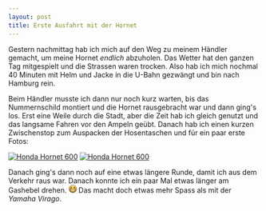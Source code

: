 ```yaml
---
layout: post
title: Erste Ausfahrt mit der Hornet
---
```

Gestern nachmittag hab ich mich auf den Weg zu meinem Händler gemacht,
um meine Hornet *endlich* abzuholen. Das Wetter hat den ganzen Tag
mitgespielt und die Strassen waren trocken. Also hab ich mich nochmal 40
Minuten mit Helm und Jacke in die U-Bahn gezwängt und bin nach Hamburg
rein.

Beim Händler musste ich dann nur noch kurz warten, bis das Nummernschild
montiert und die Hornet rausgebracht war und dann ging's los. Erst eine
Weile durch die Stadt, aber die Zeit hab ich gleich genutzt und das
langsame Fahren vor den Ampeln geübt. Danach hab ich einen kurzen
Zwischenstop zum Auspacken der Hosentaschen und für ein paar erste
Fotos:

<a href="http://www.flickr.com/photos/cringe/6237685885/" title="Honda Hornet 600 by cringe, on Flickr"><img src="http://farm7.static.flickr.com/6102/6237685885_47ff68d249_m.jpg" width="240" height="180" alt="Honda Hornet 600"></a>
<a href="http://www.flickr.com/photos/cringe/6238208876/" title="Honda Hornet 600 by cringe, on Flickr"><img src="http://farm7.static.flickr.com/6211/6238208876_5ff44ddfa8_m.jpg" width="180" height="240" alt="Honda Hornet 600"></a>

Danach ging's dann noch auf eine etwas längere Runde, damit ich aus dem
Verkehr raus war. Danach konnte ich ein paar Mal etwas länger am
Gashebel drehen. ![:-D](/img/emotes/face-grin.png) Das macht doch etwas
mehr Spass als mit der *Yamaha Virago*.